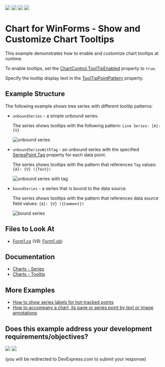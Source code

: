 <!-- default badges list -->
![](https://img.shields.io/endpoint?url=https://codecentral.devexpress.com/api/v1/VersionRange/128575560/21.1.4%2B)
[![](https://img.shields.io/badge/Open_in_DevExpress_Support_Center-FF7200?style=flat-square&logo=DevExpress&logoColor=white)](https://supportcenter.devexpress.com/ticket/details/T198819)
[![](https://img.shields.io/badge/📖_How_to_use_DevExpress_Examples-e9f6fc?style=flat-square)](https://docs.devexpress.com/GeneralInformation/403183)
[![](https://img.shields.io/badge/💬_Leave_Feedback-feecdd?style=flat-square)](#does-this-example-address-your-development-requirementsobjectives)
<!-- default badges end -->

# Chart for WinForms - Show and Customize Chart Tooltips

This example demonstrates how to enable and customize chart tooltips at runtime. 

To enable tooltips, set the [ChartControl.ToolTipEnabled](https://docs.devexpress.com/WindowsForms/DevExpress.XtraCharts.ChartControl.ToolTipEnabled) property to `true`. 

Specify the tooltip display text in the [ToolTipPointPattern](https://docs.devexpress.com/CoreLibraries/DevExpress.XtraCharts.SeriesBase.ToolTipPointPattern) property.

## Example Structure

The following example shows tree series with different tooltip patterns:

*  `unboundSeries` - a simple unbound series.

   The series shows tooltips with the following pattern: `Line Series: {A}:{V}`

    ![unbound series](images/unboundseries.png)

* `unboundSeriesWithTag` - an unbound series with the specified [SeriesPoint.Tag](https://docs.devexpress.com/CoreLibraries/DevExpress.XtraCharts.SeriesPoint.Tag) property for each data point.

    The series shows tooltips with the pattern that references `Tag` values: `{A}: {V} ({Test})`

    ![unbound series with tag](images/unboundseries-with-tag.png)

* `boundSeries` - a series that is bound to the data source.

    The series shows tooltips with the pattern that references data source field values: `{A}: {V} ({Comment})`

    ![bound series](images/boundseries.png)

## Files to Look At

* [Form1.cs](./CS/TooltipCustomization/Form1.cs) (VB: [Form1.vb](./VB/TooltipCustomization/Form1.vb))

## Documentation 

* [Charts - Series](https://docs.devexpress.com/WindowsForms/6167/controls-and-libraries/chart-control/series?p=netframework)
* [Charts - Tooltip](https://docs.devexpress.com/WindowsForms/11977/controls-and-libraries/chart-control/end-user-features/tooltip-and-crosshair-cursor/tooltip)

## More Examples

* [How to show series labels for hot-tracked points](https://github.com/DevExpress-Examples/how-to-show-series-labels-for-hot-tracked-points-e2483)
* [How to accompany a chart, its pane or series point by text or image annotations](https://github.com/DevExpress-Examples/how-to-accompany-a-chart-its-pane-or-series-point-by-text-or-image-annotations-e2188)
<!-- feedback -->
## Does this example address your development requirements/objectives?

[<img src="https://www.devexpress.com/support/examples/i/yes-button.svg"/>](https://www.devexpress.com/support/examples/survey.xml?utm_source=github&utm_campaign=winforms-charts-customize-chart-tooltips&~~~was_helpful=yes) [<img src="https://www.devexpress.com/support/examples/i/no-button.svg"/>](https://www.devexpress.com/support/examples/survey.xml?utm_source=github&utm_campaign=winforms-charts-customize-chart-tooltips&~~~was_helpful=no)

(you will be redirected to DevExpress.com to submit your response)
<!-- feedback end -->
